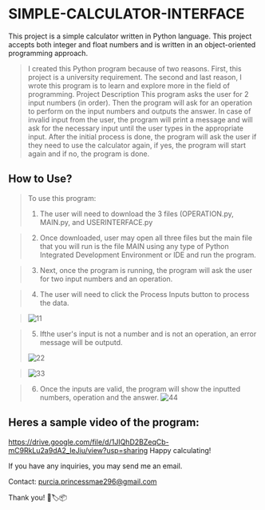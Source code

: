 # SIMPLE-CALCULATOR-INTERFACE
This project is a simple calculator written in Python language. This project accepts both integer and float numbers and is written in an object-oriented programming approach.

>I created this Python program because of two reasons. First, this project is a university requirement. The second and last reason, I wrote this program is to learn and explore more in the field of programming.
Project Description
This program asks the user for 2 input numbers (in order). Then the program will ask for an operation to perform on the input numbers and outputs the answer. In case of invalid input from the user, the program will print a message and will ask for the necessary input until the user types in the appropriate input. After the initial process is done, the program will ask the user if they need to use the calculator again, if yes, the program will start again and if no, the program is done.

## How to Use?

>To use this program:
>1. The user will need to download the 3 files (OPERATION.py, MAIN.py, and USERINTERFACE.py

>2. Once downloaded, user may open all three files but the main file that you will run is the file MAIN using any type of Python Integrated Development Environment or IDE and run the program.

>3. Next, once the program is running, the program will ask the user for two input numbers and an operation.


>4. The user will need to click the Process Inputs button to process the data.

>![11](https://github.com/Ai-Mei/SIMPLE-CALCULATOR-INTERFACE/assets/129598147/0fd61e9f-043d-4e94-9116-0814ea6fe537)

>5. Ifthe user's input is not a number and is not an operation, an error message will be outputd.
>
>![22](https://github.com/Ai-Mei/SIMPLE-CALCULATOR-INTERFACE/assets/129598147/b1976e9f-4625-45c6-9d0b-bce8891c52ce)


>![33](https://github.com/Ai-Mei/SIMPLE-CALCULATOR-INTERFACE/assets/129598147/57054109-cee7-4cfe-bc66-4583953e4d1c)


>6. Once the inputs are valid, the program will show the inputted numbers, operation and the answer.
>![44](https://github.com/Ai-Mei/SIMPLE-CALCULATOR-INTERFACE/assets/129598147/2053ce20-ff46-4bb8-8986-bd2638dd5eaf)




## Heres a sample video of the program:

https://drive.google.com/file/d/1JIQhD2BZeqCb-mC9RkLu2a9dA2_IeJiu/view?usp=sharing
Happy calculating!





If you have any inquiries, you may send me an email.

Contact: purcia.princessmae296@gmail.com


Thank you! 💌🏷📦
